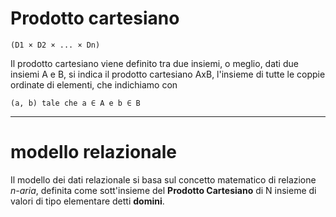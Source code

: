 # Prodotto cartesiano
```
(D1 × D2 × ... × Dn)
```
Il prodotto cartesiano viene definito tra due insiemi, o meglio, dati due insiemi A e B, si indica il prodotto cartesiano AxB, l'insieme di tutte le coppie ordinate di elementi, che indichiamo con 
```
(a, b) tale che a ∈ A e b ∈ B
```

---

# modello relazionale

Il modello dei dati relazionale si basa sul concetto matematico di relazione *n-aria*, definita come sott'insieme del **Prodotto Cartesiano** di N insieme di valori di tipo elementare detti **domini**.



